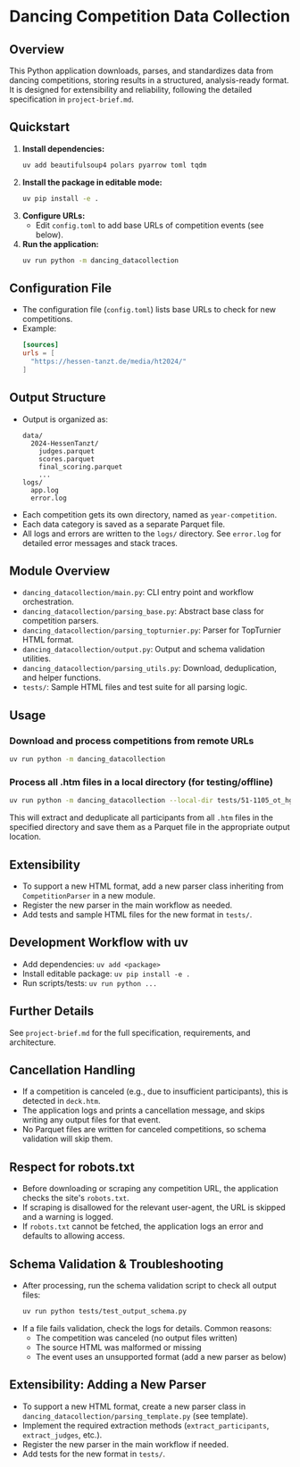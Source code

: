 # Dancing Competition Data Collection

## Overview
This Python application downloads, parses, and standardizes data from dancing competitions, storing results in a structured, analysis-ready format. It is designed for extensibility and reliability, following the detailed specification in `project-brief.md`.

## Quickstart
1. **Install dependencies:**
   ```sh
   uv add beautifulsoup4 polars pyarrow toml tqdm
   ```
2. **Install the package in editable mode:**
   ```sh
   uv pip install -e .
   ```
3. **Configure URLs:**
   - Edit `config.toml` to add base URLs of competition events (see below).
4. **Run the application:**
   ```sh
   uv run python -m dancing_datacollection
   ```

## Configuration File
- The configuration file (`config.toml`) lists base URLs to check for new competitions.
- Example:
  ```toml
  [sources]
  urls = [
    "https://hessen-tanzt.de/media/ht2024/"
  ]
  ```

## Output Structure
- Output is organized as:
  ```
  data/
    2024-HessenTanzt/
      judges.parquet
      scores.parquet
      final_scoring.parquet
      ...
  logs/
    app.log
    error.log
  ```
- Each competition gets its own directory, named as `year-competition`.
- Each data category is saved as a separate Parquet file.
- All logs and errors are written to the `logs/` directory. See `error.log` for detailed error messages and stack traces.

## Module Overview
- `dancing_datacollection/main.py`: CLI entry point and workflow orchestration.
- `dancing_datacollection/parsing_base.py`: Abstract base class for competition parsers.
- `dancing_datacollection/parsing_topturnier.py`: Parser for TopTurnier HTML format.
- `dancing_datacollection/output.py`: Output and schema validation utilities.
- `dancing_datacollection/parsing_utils.py`: Download, deduplication, and helper functions.
- `tests/`: Sample HTML files and test suite for all parsing logic.

## Usage

### Download and process competitions from remote URLs

```sh
uv run python -m dancing_datacollection
```

### Process all .htm files in a local directory (for testing/offline)

```sh
uv run python -m dancing_datacollection --local-dir tests/51-1105_ot_hgr2dstd
```

This will extract and deduplicate all participants from all `.htm` files in the specified directory and save them as a Parquet file in the appropriate output location.

## Extensibility
- To support a new HTML format, add a new parser class inheriting from `CompetitionParser` in a new module.
- Register the new parser in the main workflow as needed.
- Add tests and sample HTML files for the new format in `tests/`.

## Development Workflow with uv
- Add dependencies: `uv add <package>`
- Install editable package: `uv pip install -e .`
- Run scripts/tests: `uv run python ...`

## Further Details
See `project-brief.md` for the full specification, requirements, and architecture.

## Cancellation Handling
- If a competition is canceled (e.g., due to insufficient participants), this is detected in `deck.htm`.
- The application logs and prints a cancellation message, and skips writing any output files for that event.
- No Parquet files are written for canceled competitions, so schema validation will skip them.

## Respect for robots.txt
- Before downloading or scraping any competition URL, the application checks the site's `robots.txt`.
- If scraping is disallowed for the relevant user-agent, the URL is skipped and a warning is logged.
- If `robots.txt` cannot be fetched, the application logs an error and defaults to allowing access.

## Schema Validation & Troubleshooting
- After processing, run the schema validation script to check all output files:
  ```sh
  uv run python tests/test_output_schema.py
  ```
- If a file fails validation, check the logs for details. Common reasons:
  - The competition was canceled (no output files written)
  - The source HTML was malformed or missing
  - The event uses an unsupported format (add a new parser as below)

## Extensibility: Adding a New Parser
- To support a new HTML format, create a new parser class in `dancing_datacollection/parsing_template.py` (see template).
- Implement the required extraction methods (`extract_participants`, `extract_judges`, etc.).
- Register the new parser in the main workflow if needed.
- Add tests for the new format in `tests/`.
